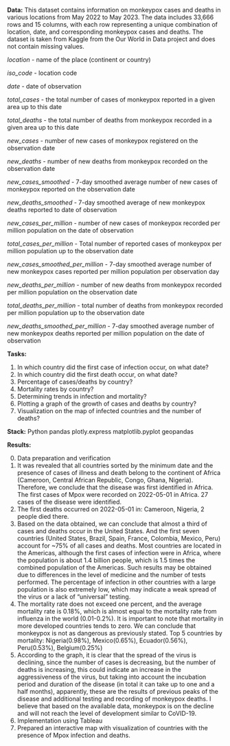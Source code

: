 __Data:__
This dataset contains information on monkeypox cases and deaths in various locations from May 2022 to May 2023. The data includes 33,666 rows and 15 columns, with each row representing a unique combination of location, date, and corresponding monkeypox cases and deaths.
The dataset is taken from Kaggle from the Our World in Data project and does not contain missing values.

*location* - name of the place (continent or country)

*iso_code* - location code

*date* - date of observation

*total_cases* - the total number of cases of monkeypox reported in a given area up to this date

*total_deaths* - the total number of deaths from monkeypox recorded in a given area up to this date

*new_cases* - number of new cases of monkeypox registered on the observation date

*new_deaths* - number of new deaths from monkeypox recorded on the observation date

*new_cases_smoothed* - 7-day smoothed average number of new cases of monkeypox reported on the observation date

*new_deaths_smoothed* - 7-day smoothed average of new monkeypox deaths reported to date of observation

*new_cases_per_million* - number of new cases of monkeypox recorded per million population on the date of observation

*total_cases_per_million* - Total number of reported cases of monkeypox per million population up to the observation date

*new_cases_smoothed_per_million* - 7-day smoothed average number of new monkeypox cases reported per million population per observation day

*new_deaths_per_million* - number of new deaths from monkeypox recorded per million population on the observation date

*total_deaths_per_million* - total number of deaths from monkeypox recorded per million population up to the observation date

*new_deaths_smoothed_per_million* - 7-day smoothed average number of new monkeypox deaths reported per million population on the date of observation

__Tasks:__
1. In which country did the first case of infection occur, on what date?
2. In which country did the first death occur, on what date?
3. Percentage of cases/deaths by country?
4. Mortality rates by country?
5. Determining trends in infection and mortality?
6. Plotting a graph of the growth of cases and deaths by country?
7. Visualization on the map of infected countries and the number of deaths?

__Stack:__
Python
pandas
plotly.express
matplotlib.pyplot
geopandas

__Results:__

0. Data preparation and verification
1. It was revealed that all countries sorted by the minimum date and the presence of cases of illness and death belong to the continent of Africa (Cameroon, Central African Republic, Congo, Ghana, Nigeria). Therefore, we conclude that the disease was first identified in Africa. The first cases of Mpox were recorded on 2022-05-01 in Africa. 27 cases of the disease were identified.
2. The first deaths occurred on 2022-05-01 in: Cameroon, Nigeria, 2 people died there.
3. Based on the data obtained, we can conclude that almost a third of cases and deaths occur in the United States. And the first seven countries (United States, Brazil, Spain, France, Colombia, Mexico, Peru) account for ~75% of all cases and deaths.
Most countries are located in the Americas, although the first cases of infection were in Africa, where the population is about 1.4 billion people, which is 1.5 times the combined population of the Americas. Such results may be obtained due to differences in the level of medicine and the number of tests performed. The percentage of infection in other countries with a large population is also extremely low, which may indicate a weak spread of the virus or a lack of “universal” testing.
4. The mortality rate does not exceed one percent, and the average mortality rate is 0.18%, which is almost equal to the mortality rate from influenza in the world (0.01-0.2%). It is important to note that mortality in more developed countries tends to zero. We can conclude that monkeypox is not as dangerous as previously stated. Top 5 countries by mortality: Nigeria(0.98%), Mexico(0.65%), Ecuador(0.56%), Peru(0.53%), Belgium(0.25%)
5. According to the graph, it is clear that the spread of the virus is declining, since the number of cases is decreasing, but the number of deaths is increasing, this could indicate an increase in the aggressiveness of the virus, but taking into account the incubation period and duration of the disease (in total it can take up to one and a half months), apparently, these are the results of previous peaks of the disease and additional testing and recording of monkeypox deaths. I believe that based on the available data, monkeypox is on the decline and will not reach the level of development similar to CoVID-19.
6. Implementation using Tableau
7. Prepared an interactive map with visualization of countries with the presence of Mpox infection and deaths.
